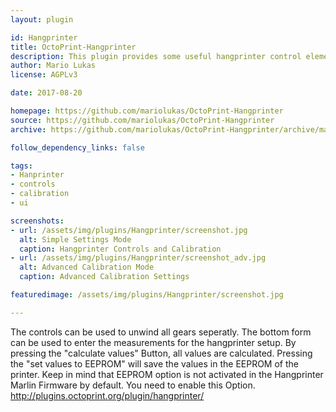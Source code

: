 ```yaml
---
layout: plugin

id: Hangprinter
title: OctoPrint-Hangprinter
description: This plugin provides some useful hangprinter control elements. It can be used for setting up and calibration of a Hangprinter.
author: Mario Lukas
license: AGPLv3

date: 2017-08-20

homepage: https://github.com/mariolukas/OctoPrint-Hangprinter
source: https://github.com/mariolukas/OctoPrint-Hangprinter
archive: https://github.com/mariolukas/OctoPrint-Hangprinter/archive/master.zip

follow_dependency_links: false

tags:
- Hanprinter
- controls
- calibration
- ui

screenshots:
- url: /assets/img/plugins/Hangprinter/screenshot.jpg
  alt: Simple Settings Mode
  caption: Hangprinter Controls and Calibration
- url: /assets/img/plugins/Hangprinter/screenshot_adv.jpg
  alt: Advanced Calibration Mode
  caption: Advanced Calibration Settings

featuredimage: /assets/img/plugins/Hangprinter/screenshot.jpg

---
```


The controls can be used to unwind all gears seperatly. The bottom form can be used to enter the measurements for the hangprinter setup. By pressing the "calculate values" Button, all values are calculated. Pressing the "set values to EEPROM" will save the values in the EEPROM of the printer. Keep in mind that EEPROM option is not activated in the Hangprinter Marlin Firmware by default. You need to enable this Option.
http://plugins.octoprint.org/plugin/hangprinter/
